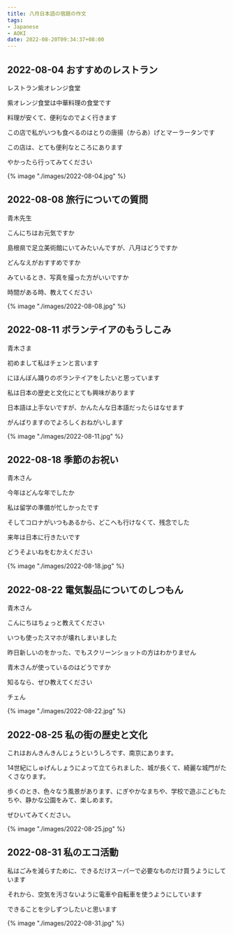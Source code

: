 ```yaml
---
title: 八月日本語の宿題の作文
tags:
- Japanese
- AOKI
date: 2022-08-20T09:34:37+08:00
---
```


## 2022-08-04 おすすめのレストラン

レストラン紫オレンジ食堂

紫オレンジ食堂は中華料理の食堂です

料理が安くて、便利なのでよく行きます

この店で私がいつも食べるのはとりの唐揚（からあ）げとマーラータンです

この店は、とても便利なところにあります

やかったら行ってみてください

{% image "./images/2022-08-04.jpg" %}

## 2022-08-08 旅行についての質問

青木先生

こんにちはお元気ですか

島根県で足立美術館にいてみたいんですが、八月はどうですか

どんなえがおすすめですか

みているとき、写真を撮った方がいいですか

時間がある時、教えてください

{% image "./images/2022-08-08.jpg" %}

## 2022-08-11 ボランテイアのもうしこみ

青木さま

初めまして私はチェンと言います

にほんぼん踊りのボランテイアをしたいと思っています

私は日本の歴史と文化にとても興味があります

日本語は上手ないですが、かんたんな日本語だったらはなせます

がんばりますのでよろしくおねがいします

{% image "./images/2022-08-11.jpg" %}

## 2022-08-18 季節のお祝い

青木さん

今年はどんな年でしたか

私は留学の準備が忙しかったです

そしてコロナがいつもあるから、どこへも行けなくて、残念でした

来年は日本に行きたいです

どうそよいねをむかえください

{% image "./images/2022-08-18.jpg" %}

## 2022-08-22 電気製品についてのしつもん

青木さん

こんにちはちょっと教えてください

いつも使ったスマホが壊れしまいました

昨日新しいのをかった、でもスクリーンショットの方はわかりません

青木さんが使っているのはどうですか

知るなら、ぜひ教えてください

チェん

{% image "./images/2022-08-22.jpg" %}

## 2022-08-25 私の街の歴史と文化

これはおんきんきんじょうというしろです、南京にあります。

14世紀にしゅげんしょうによって立てられました、城が長くて、綺麗な城門がたくさなります。

歩くのとき、色々なう風景があります、にぎやかなまちや、学校で遊ぶこどもたちや、静かな公園をみて、楽しめます。

ぜひいてみてください。

{% image "./images/2022-08-25.jpg" %}

## 2022-08-31 私のエコ活動

私はごみを減らすために、できるだけスーパーで必要なものだけ買うようにしています

それから、空気を汚さないように電車や自転車を使うようにしています

できることを少しずつしたいと思います

{% image "./images/2022-08-31.jpg" %}
